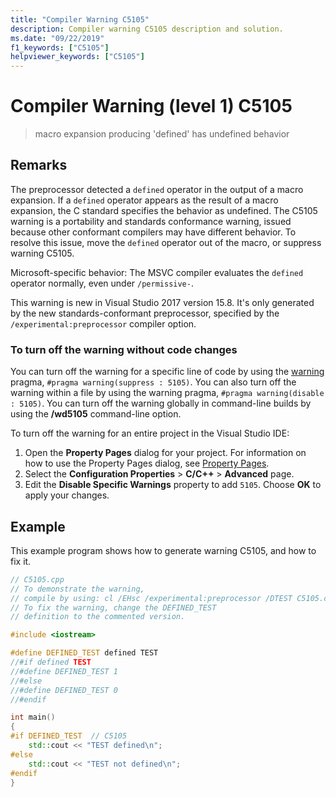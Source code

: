 ```yaml
---
title: "Compiler Warning C5105"
description: Compiler warning C5105 description and solution.
ms.date: "09/22/2019"
f1_keywords: ["C5105"]
helpviewer_keywords: ["C5105"]
---
```

# Compiler Warning (level 1) C5105

> macro expansion producing 'defined' has undefined behavior

## Remarks

The preprocessor detected a `defined` operator in the output of a macro expansion. If a `defined` operator appears as the result of a macro expansion, the C standard specifies the behavior as undefined. The C5105 warning is a portability and standards conformance warning, issued because other conformant compilers may have different behavior. To resolve this issue, move the `defined` operator out of the macro, or suppress warning C5105.

Microsoft-specific behavior: The MSVC compiler evaluates the `defined` operator normally, even under `/permissive-`.

This warning is new in Visual Studio 2017 version 15.8. It's only generated by the new standards-conformant preprocessor, specified by the `/experimental:preprocessor` compiler option.

### To turn off the warning without code changes

You can turn off the warning for a specific line of code by using the [warning](../../preprocessor/warning.md) pragma, `#pragma warning(suppress : 5105)`. You can also turn off the warning within a file by using the warning pragma, `#pragma warning(disable : 5105)`. You can turn off the warning globally in command-line builds by using the **/wd5105** command-line option.

To turn off the warning for an entire project in the Visual Studio IDE:

1. Open the **Property Pages** dialog for your project. For information on how to use the Property Pages dialog, see [Property Pages](../../build/reference/property-pages-visual-cpp.md).
1. Select the **Configuration Properties** > **C/C++** > **Advanced** page.
1. Edit the **Disable Specific Warnings** property to add `5105`. Choose **OK** to apply your changes.

## Example

This example program shows how to generate warning C5105, and how to fix it.

```cpp
// C5105.cpp
// To demonstrate the warning,
// compile by using: cl /EHsc /experimental:preprocessor /DTEST C5105.cpp
// To fix the warning, change the DEFINED_TEST
// definition to the commented version.

#include <iostream>

#define DEFINED_TEST defined TEST
//#if defined TEST
//#define DEFINED_TEST 1
//#else
//#define DEFINED_TEST 0
//#endif

int main()
{
#if DEFINED_TEST  // C5105
    std::cout << "TEST defined\n";
#else
    std::cout << "TEST not defined\n";
#endif
}
```
